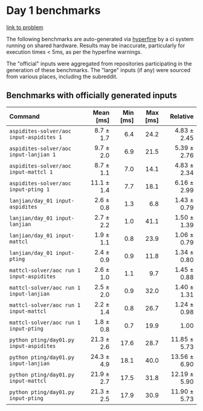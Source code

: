 # Day 1 benchmarks

[link to problem](http://adventofcode.com/2022/day/1)

The following benchmarks are auto-generated via [hyperfine](https://github.com/sharkdp/hyperfine) by a ci system running on shared hardware. Results may be inaccurate, particularly for execution times < 5ms, as per the hyperfine warnings.

The "official" inputs were aggregated from repositories participating in the generation of these benchmarks. The "large" inputs (if any) were sourced from various places, including the subreddit.

## Benchmarks with officially generated inputs
| Command | Mean [ms] | Min [ms] | Max [ms] | Relative |
|:---|---:|---:|---:|---:|
| `aspidites-solver/aoc input-aspidites 1` | 8.7 ± 1.7 | 6.4 | 24.2 | 4.83 ± 2.45 |
| `aspidites-solver/aoc input-lanjian 1` | 9.7 ± 2.0 | 6.9 | 21.5 | 5.39 ± 2.76 |
| `aspidites-solver/aoc input-mattcl 1` | 8.7 ± 1.1 | 7.0 | 14.1 | 4.83 ± 2.34 |
| `aspidites-solver/aoc input-pting 1` | 11.1 ± 1.4 | 7.7 | 18.1 | 6.16 ± 2.99 |
| `lanjian/day_01 input-aspidites` | 2.6 ± 0.8 | 1.3 | 6.8 | 1.43 ± 0.79 |
| `lanjian/day_01 input-lanjian` | 2.7 ± 2.2 | 1.0 | 41.1 | 1.50 ± 1.39 |
| `lanjian/day_01 input-mattcl` | 1.9 ± 1.1 | 0.8 | 23.9 | 1.06 ± 0.79 |
| `lanjian/day_01 input-pting` | 2.4 ± 0.9 | 0.9 | 11.8 | 1.34 ± 0.80 |
| `mattcl-solver/aoc run 1 input-aspidites` | 2.6 ± 1.0 | 1.1 | 9.7 | 1.45 ± 0.88 |
| `mattcl-solver/aoc run 1 input-lanjian` | 2.5 ± 2.0 | 0.9 | 32.0 | 1.40 ± 1.31 |
| `mattcl-solver/aoc run 1 input-mattcl` | 2.2 ± 1.4 | 0.8 | 26.7 | 1.24 ± 0.98 |
| `mattcl-solver/aoc run 1 input-pting` | 1.8 ± 0.8 | 0.7 | 19.9 | 1.00 |
| `python pting/day01.py input-aspidites` | 21.3 ± 2.6 | 17.6 | 28.7 | 11.85 ± 5.73 |
| `python pting/day01.py input-lanjian` | 24.3 ± 4.9 | 18.1 | 40.0 | 13.56 ± 6.90 |
| `python pting/day01.py input-mattcl` | 21.9 ± 2.7 | 17.5 | 31.8 | 12.19 ± 5.90 |
| `python pting/day01.py input-pting` | 21.3 ± 2.5 | 17.9 | 30.9 | 11.90 ± 5.73 |
